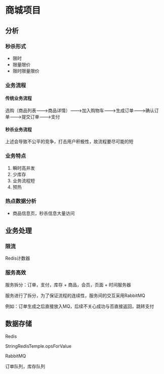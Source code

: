 # 商城项目

## 分析

### 秒杀形式

- 限时
- 限量限价
- 限时限量限价

### 业务流程

#### 传统业务流程

选购（商品列表--->商品详情）--->加入购物车--->生成订单--->确认订单--->提交订单--->支付

#### 秒杀业务流程

上述会导致不公平的竞争，打击用户积极性，故流程要尽可能的短

### 业务特点

1. 瞬时高并发
2. 少库存
3. 业务流程短
4. 预热

### 热点数据分析

- 商品信息页，秒杀信息大量访问

## 业务处理

### 限流

Redis计数器

### 服务高效

服务拆分：订单，支付，库存 + 商品，会员，页面 + 时间服务器

服务进行了拆分，为了保证流程的连续性，服务间的交互采用RabbitMQ

例如：订单生成之后直接放入MQ，后续不关心成功与否直接返回，跳转支付

## 数据存储

Redis

StringRedisTemple.opsForValue

RabbitMQ

订单队列，库存队列

#### 

#### 